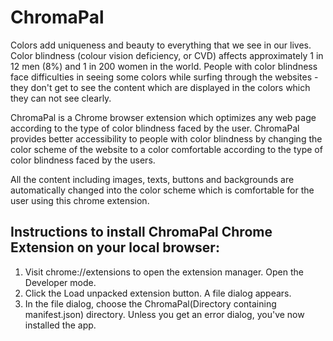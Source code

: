 # ChromaPal

Colors add uniqueness and beauty to everything that we see in our lives. Color blindness (colour vision deficiency, or CVD) affects approximately 1 in 12 men (8%) and 1 in 200 women in the world. People with color blindness face difficulties in seeing some colors while surfing through the websites - they don't get to see the content which are displayed in the colors which they can not see clearly.

ChromaPal is a Chrome browser extension which optimizes any web page according to the type of color blindness faced by the user. ChromaPal provides better accessibility to people with color blindness by changing the color scheme of the website to a color comfortable according to the type of color blindness faced by the users.

All the content including images, texts, buttons and backgrounds are automatically changed into the color scheme which is comfortable for the user using this chrome extension.

## Instructions to install ChromaPal Chrome Extension on your local browser:
1. Visit chrome://extensions to open the extension manager. Open the Developer mode.
2. Click the Load unpacked extension button. A file dialog appears.
3. In the file dialog, choose the ChromaPal(Directory containing manifest.json) directory. Unless you get an error dialog, you've now installed the app.
